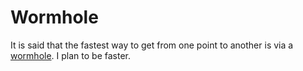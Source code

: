 # Wormhole

It is said that the fastest way to get from one point to another is via a
[wormhole](http://en.wikipedia.org/wiki/Wormhole). I plan to be faster.
